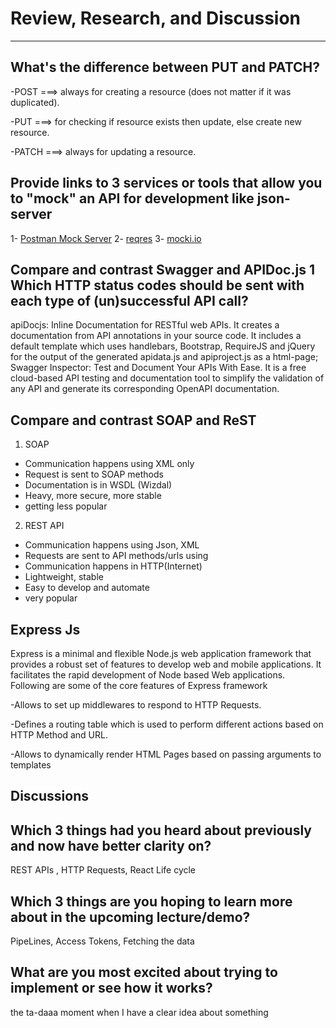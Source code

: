 # Review, Research, and Discussion
---
## What's the difference between PUT and PATCH?

-POST ===> always for creating a resource (does not matter if it was duplicated).

-PUT ===> for checking if resource exists then update, else create new resource.

-PATCH ===> always for updating a resource.

## Provide links to 3 services or tools that allow you to "mock" an API for development like json-server

1- [Postman Mock Server](https://learning.postman.com/docs/designing-and-developing-your-api/mocking-data/setting-up-mock/)
2- [reqres](https://reqres.in/)
3- [mocki.io](https://mocki.io/fake-json-api)

## Compare and contrast Swagger and APIDoc.js 1 Which HTTP status codes should be sent with each type of (un)successful API call?

apiDocjs: Inline Documentation for RESTful web APIs. It creates a documentation from API annotations in your source code. It includes a default template which uses handlebars, Bootstrap, RequireJS and jQuery for the output of the generated apidata.js and apiproject.js as a html-page;  
Swagger Inspector: Test and Document Your APIs With Ease. It is a free cloud-based API testing and documentation tool to simplify the validation of any API and generate its corresponding OpenAPI documentation. 

## Compare and contrast SOAP and ReST
1) SOAP
- Communication happens using XML only
- Request is sent to SOAP methods
- Documentation is in WSDL (Wizdal)
- Heavy, more secure, more stable
- getting less popular
2) REST API
- Communication happens using Json, XML
- Requests are sent to API methods/urls using
- Communication happens in HTTP(Internet)
- Lightweight, stable
- Easy to develop and automate
- very popular

## Express Js
Express is a minimal and flexible Node.js web application framework that provides a robust set of features to develop web and mobile applications. It facilitates the rapid development of Node based Web applications. Following are some of the core features of Express framework

-Allows to set up middlewares to respond to HTTP Requests.

-Defines a routing table which is used to perform different actions based on HTTP Method and URL.

-Allows to dynamically render HTML Pages based on passing arguments to templates

## Discussions

## Which 3 things had you heard about previously and now have better clarity on?

REST APIs , HTTP Requests, React Life cycle

## Which 3 things are you hoping to learn more about in the upcoming lecture/demo?

PipeLines, Access Tokens, Fetching the data

## What are you most excited about trying to implement or see how it works?

the ta-daaa moment when I have a clear idea about something





